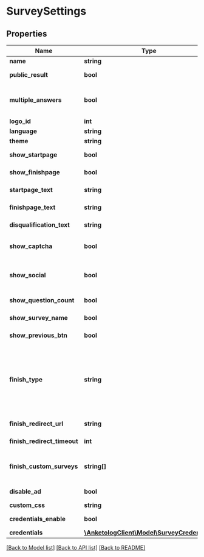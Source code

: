 # SurveySettings

## Properties
Name | Type | Description | Notes
------------ | ------------- | ------------- | -------------
**name** | **string** | Название опроса | 
**public_result** | **bool** | Публичные результаты опроса | 
**multiple_answers** | **bool** | Респондент может несколько раз заполнять опрос с одного IP | 
**logo_id** | **int** |  | [optional] 
**language** | **string** | Язык опроса | 
**theme** | **string** | Цветовая схема опроса | 
**show_startpage** | **bool** | Отображать страницу приветствия | 
**show_finishpage** | **bool** | Отображать страницу завершения | 
**startpage_text** | **string** | Текст на странице приветствия | [optional] 
**finishpage_text** | **string** | Текст на странице завершения | [optional] 
**disqualification_text** | **string** | Текст на странице дисквалификации | [optional] 
**show_captcha** | **bool** | Отображать капчу перед завершения опроса | 
**show_social** | **bool** | Кнопки \&quot;поделиться\&quot; на странице завершения | 
**show_question_count** | **bool** | Отображать количество вопросов | 
**show_survey_name** | **bool** | Отображать название опроса | 
**show_previous_btn** | **bool** | Копка \&quot;назад\&quot; | 
**finish_type** | **string** | Тип завершения анкеты  * &#x60;our-survey&#x60; - опросы от anketolog.ru (по умолчанию) * &#x60;custom-survey&#x60; - собственные опросы * &#x60;redirect&#x60; - перенаправление на другой URL | 
**finish_redirect_url** | **string** | URL для редиректа [finish_type&#x3D;redirect] | [optional] 
**finish_redirect_timeout** | **int** | Таймаут редиректа [finish_type&#x3D;redirect] | [optional] 
**finish_custom_surveys** | **string[]** | Анкеты на странице завершения [finish_type&#x3D;custom-survey] | [optional] 
**disable_ad** | **bool** | Отключить рекламу в опросе | 
**custom_css** | **string** | Пользовательская CSS | [optional] 
**credentials_enable** | **bool** | Заполнения опроса по логину и паролю | 
**credentials** | [**\AnketologClient\Model\SurveyCredential[]**](SurveyCredential.md) |  | 

[[Back to Model list]](../README.md#documentation-for-models) [[Back to API list]](../README.md#documentation-for-api-endpoints) [[Back to README]](../README.md)


